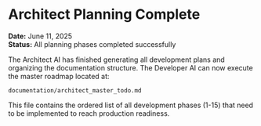 # Architect Planning Complete

**Date:** June 11, 2025  
**Status:** All planning phases completed successfully

The Architect AI has finished generating all development plans and organizing the documentation structure. The Developer AI can now execute the master roadmap located at:

`documentation/architect_master_todo.md`

This file contains the ordered list of all development phases (1-15) that need to be implemented to reach production readiness.
